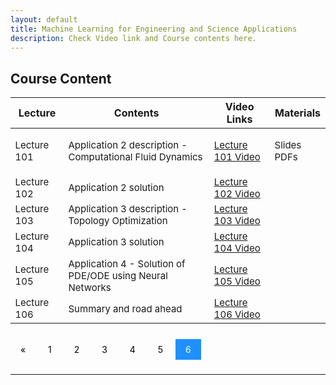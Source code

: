 ```yaml
---
layout: default
title: Machine Learning for Engineering and Science Applications
description: Check Video link and Course contents here.
---
```


## Course Content
<style>
.pagination a {
  color: black;
  float: center;
  padding: 8px 16px;
  text-decoration: none;
  transition: background-color .3s;
}

.pagination a.active {
  background-color: dodgerblue;
  color: white;
}

.pagination a:hover:not(.active) {background-color: #ddd;}
</style>

<table>
<thead>
<tr>
<th>Lecture</th>
<th>Contents</th>
  <th>Video Links</th>
  <th>Materials</th>
</tr>
</thead>
<tbody>
<tr>
<td style="font-size: 15px;">Lecture 101</td>
<td style="font-size: 15px;">Application 2 description - Computational Fluid Dynamics</td>
  <td style="font-size: 15px;"><a href="https://youtu.be/rQmlfGiGMKY">Lecture 101 Video</a></td>
<td style="font-size: 15px;"><p>Slides<br>
  PDFs</p></td>
</tr>
  <tr>
  <td style="font-size: 15px;">Lecture 102</td>
<td style="font-size: 15px;">Application 2 solution</td>
  <td style="font-size: 15px;"><a href="https://youtu.be/Z8R9RFKNcFk">Lecture 102 Video</a></td>
<td></td>
</tr>
  <tr>
<td style="font-size: 15px;">Lecture 103</td>
<td style="font-size: 15px;">Application 3 description - Topology Optimization</td>
  <td style="font-size: 15px;"><a href="https://youtu.be/GBheyaICuGQ">Lecture 103 Video</a></td>
<td></td>
</tr>
   <tr>
<td style="font-size: 15px;" >Lecture 104</td>
<td style="font-size: 15px;">Application 3 solution</td>
  <td style="font-size: 15px;"><a href="https://youtu.be/dTMmUg2bfOc">Lecture 104 Video</a></td>
<td></td>
</tr>
   <tr>
<td style="font-size: 15px;">Lecture 105</td>
<td style="font-size: 15px;">Application 4 - Solution of PDE/ODE using Neural Networks</td>
  <td style="font-size: 15px;"><a href="https://youtu.be/LQ33-GeD-4Y">Lecture 105 Video</a></td>
<td></td>
</tr>
   <tr>
<td style="font-size: 15px;">Lecture 106</td>
<td style="font-size: 15px;">Summary and road ahead</td>
  <td style="font-size: 15px;"><a href="https://youtu.be/HQNmcbbxB8Y">Lecture 106 Video</a></td>
<td></td>
</tr>
</tbody>
</table>

<br>
<div class="pagination">
  <a href="course_page5.html">&laquo;</a>
  <a href="course_page.html">1</a>
  <a href="course_page2.html">2</a>
  <a href="course_page3.html">3</a>
  <a href="course_page4.html">4</a>
  <a href="course_page5.html">5</a>
  <a class="active" href="course_page6.html">6</a>
  
</div>
<br>

---
